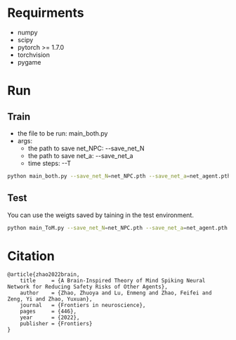 # Requirments
* numpy
* scipy
* pytorch >= 1.7.0
* torchvision
* pygame

# Run
## Train 
* the file to be run: main_both.py 
* args:
    * the path to save net_NPC: --save_net_N
    * the path to save net_a: --save_net_a
    * time steps: --T

```bash
python main_both.py --save_net_N=net_NPC.pth --save_net_a=net_agent.pth --episodes=45 --trajectories=30 --T=50 --mode=train --task=both
```

## Test
You can use the weigts saved by taining in the test environment.

```bash
python main_ToM.py --save_net_N=net_NPC.pth --save_net_a=net_agent.pth --episodes=45 --trajectories=30 --T=50 --mode=train --task=both
```
# Citation
```
@article{zhao2022brain,
    title     = {A Brain-Inspired Theory of Mind Spiking Neural Network for Reducing Safety Risks of Other Agents},
    author    = {Zhao, Zhuoya and Lu, Enmeng and Zhao, Feifei and Zeng, Yi and Zhao, Yuxuan},
    journal   = {Frontiers in neuroscience},
    pages     = {446},
    year      = {2022},
    publisher = {Frontiers}
}
```
